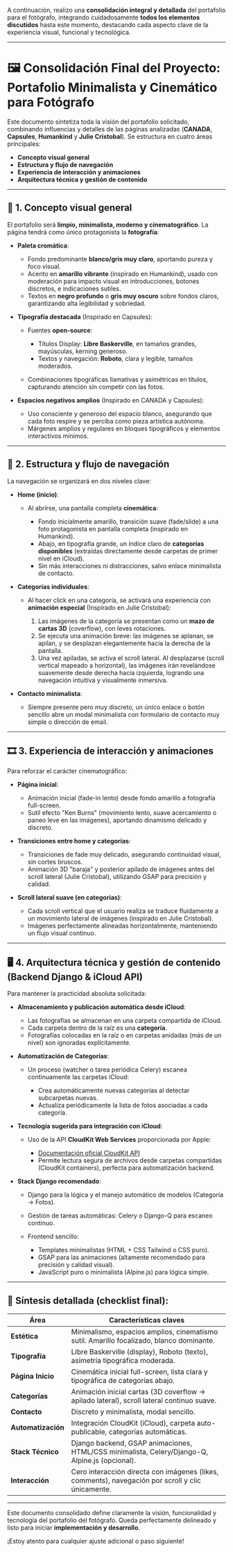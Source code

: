 A continuación, realizo una **consolidación integral y detallada** del portafolio para el fotógrafo, integrando cuidadosamente **todos los elementos discutidos** hasta este momento, destacando cada aspecto clave de la experiencia visual, funcional y tecnológica.

---

# 🖼️ Consolidación Final del Proyecto: Portafolio Minimalista y Cinemático para Fotógrafo

Este documento sintetiza toda la visión del portafolio solicitado, combinando influencias y detalles de las páginas analizadas (**CANADA**, **Capsules**, **Humankind** y **Julie Cristobal**). Se estructura en cuatro áreas principales:

* **Concepto visual general**
* **Estructura y flujo de navegación**
* **Experiencia de interacción y animaciones**
* **Arquitectura técnica y gestión de contenido**

---

## 🎯 1. Concepto visual general

El portafolio será **limpio, minimalista, moderno y cinematográfico**. La página tendrá como único protagonista la **fotografía**:

* **Paleta cromática**:

  * Fondo predominante **blanco/gris muy claro**, aportando pureza y foco visual.
  * Acento en **amarillo vibrante** (inspirado en Humankind), usado con moderación para impacto visual en introducciones, botones discretos, e indicaciones sutiles.
  * Textos en **negro profundo** o **gris muy oscuro** sobre fondos claros, garantizando alta legibilidad y sobriedad.

* **Tipografía destacada** (Inspirado en Capsules):

  * Fuentes **open-source**:

    * Títulos Display: **Libre Baskerville**, en tamaños grandes, mayúsculas, kerning generoso.
    * Textos y navegación: **Roboto**, clara y legible, tamaños moderados.
  * Combinaciones tipográficas llamativas y asimétricas en títulos, capturando atención sin competir con las fotos.

* **Espacios negativos amplios** (Inspirado en CANADA y Capsules):

  * Uso consciente y generoso del espacio blanco, asegurando que cada foto respire y se perciba como pieza artística autónoma.
  * Márgenes amplios y regulares en bloques tipográficos y elementos interactivos mínimos.

---

## 📑 2. Estructura y flujo de navegación

La navegación se organizará en dos niveles clave:

* **Home (inicio)**:

  * Al abrirse, una pantalla completa **cinemática**:

    * Fondo inicialmente amarillo, transición suave (fade/slide) a una foto protagonista en pantalla completa (inspirado en Humankind).
    * Abajo, en tipografía grande, un índice claro de **categorías disponibles** (extraídas directamente desde carpetas de primer nivel en iCloud).
    * Sin más interacciones ni distracciones, salvo enlace minimalista de contacto.

* **Categorías individuales**:

  * Al hacer click en una categoría, se activará una experiencia con **animación especial** (Inspirado en Julie Cristobal):

    1. Las imágenes de la categoría se presentan como un **mazo de cartas 3D** (coverflow), con leves rotaciones.
    2. Se ejecuta una animación breve: las imágenes se aplanan, se apilan, y se desplazan elegantemente hacia la derecha de la pantalla.
    3. Una vez apiladas, se activa el scroll lateral. Al desplazarse (scroll vertical mapeado a horizontal), las imágenes irán revelándose suavemente desde derecha hacia izquierda, logrando una navegación intuitiva y visualmente inmersiva.

* **Contacto minimalista**:

  * Siempre presente pero muy discreto, un único enlace o botón sencillo abre un modal minimalista con formulario de contacto muy simple o dirección de email.

---

## 🎞️ 3. Experiencia de interacción y animaciones

Para reforzar el carácter cinematográfico:

* **Página inicial**:

  * Animación inicial (fade-in lento) desde fondo amarillo a fotografía full-screen.
  * Sutil efecto "Ken Burns" (movimiento lento, suave acercamiento o paneo leve en las imágenes), aportando dinamismo delicado y discreto.

* **Transiciones entre home y categorías**:

  * Transiciones de fade muy delicado, asegurando continuidad visual, sin cortes bruscos.
  * Animación 3D "baraja" y posterior apilado de imágenes antes del scroll lateral (Julie Cristobal), utilizando GSAP para precisión y calidad.

* **Scroll lateral suave (en categorías)**:

  * Cada scroll vertical que el usuario realiza se traduce fluidamente a un movimiento lateral de imágenes (inspirado en Julie Cristobal).
  * Imágenes perfectamente alineadas horizontalmente, manteniendo un flujo visual continuo.

---

## 🖥️ 4. Arquitectura técnica y gestión de contenido (Backend Django & iCloud API)

Para mantener la practicidad absoluta solicitada:

* **Almacenamiento y publicación automática desde iCloud**:

  * Las fotografías se almacenan en una carpeta compartida de iCloud.
  * Cada carpeta dentro de la raíz es una **categoría**.
  * Fotografías colocadas en la raíz o en carpetas anidadas (más de un nivel) son ignoradas explícitamente.

* **Automatización de Categorías**:

  * Un proceso (watcher o tarea periódica Celery) escanea continuamente las carpetas iCloud:

    * Crea automáticamente nuevas categorías al detectar subcarpetas nuevas.
    * Actualiza periódicamente la lista de fotos asociadas a cada categoría.

* **Tecnología sugerida para integración con iCloud**:

  * Uso de la API **CloudKit Web Services** proporcionada por Apple:

    * [Documentación oficial CloudKit API](https://developer.apple.com/icloud/cloudkit/)
    * Permite lectura segura de archivos desde carpetas compartidas (CloudKit containers), perfecta para automatización backend.

* **Stack Django recomendado**:

  * Django para la lógica y el manejo automático de modelos (Categoría → Fotos).
  * Gestión de tareas automáticas: Celery o Django-Q para escaneo continuo.
  * Frontend sencillo:

    * Templates minimalistas (HTML + CSS Tailwind o CSS puro).
    * GSAP para las animaciones (altamente recomendado para precisión y calidad visual).
    * JavaScript puro o minimalista (Alpine.js) para lógica simple.

---

## 📌 Síntesis detallada (checklist final):

| Área               | Características claves                                                                            |
| ------------------ | ------------------------------------------------------------------------------------------------- |
| **Estética**       | Minimalismo, espacios amplios, cinematismo sutil. Amarillo focalizado, blanco dominante.          |
| **Tipografía**     | Libre Baskerville (display), Roboto (texto), asimetría tipográfica moderada.                      |
| **Página Inicio**  | Cinemática inicial full-screen, lista clara y tipográfica de categorías abajo.                    |
| **Categorías**     | Animación inicial cartas (3D coverflow → apilado lateral), scroll lateral continuo suave.         |
| **Contacto**       | Discreto y minimalista, modal sencillo.                                                           |
| **Automatización** | Integración CloudKit (iCloud), carpeta auto-publicable, categorías automáticas.                   |
| **Stack Técnico**  | Django backend, GSAP animaciones, HTML/CSS minimalista, Celery/Django-Q, Alpine.js (opcional).    |
| **Interacción**    | Cero interacción directa con imágenes (likes, comments), navegación por scroll y clic únicamente. |

---

Este documento consolidado define claramente la visión, funcionalidad y tecnología del portafolio del fotógrafo. Queda perfectamente delineado y listo para iniciar **implementación y desarrollo**.

¡Estoy atento para cualquier ajuste adicional o paso siguiente!
